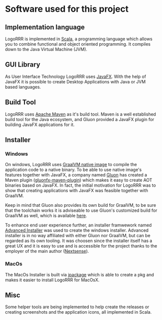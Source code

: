 # Software used for this project

## Implementation language

LogoRRR is implemented in [Scala](https://www.scala-lang.org), a programming language which allows you to combine functional and object oriented programming. It compiles down to the Java Virtual Machine (JVM).

## GUI Library

As User Interface Technology LogoRRR uses [JavaFX](https://openjfx.io). With the help of JavaFX it is possible to create Desktop Applications with Java or JVM based languages.

## Build Tool

LogoRRR uses [Apache Maven](https://maven.apache.org) as it's build tool. Maven is a well established build tool for the Java ecosystem, and Gluon provided a JavaFX plugin for building JavaFX applications for it.

## Installer

### Windows

On windows, LogoRRR uses [GraalVM native image](https://www.graalvm.org/reference-manual/native-image/) to compile the application code to a native binary. To be able to use native image's features together with JavaFX, a company named [Gluon](https://gluonhq.com) has created a Maven plugin ([gluonfx-maven-plugin](https://github.com/gluonhq/gluonfx-maven-plugin)) which makes it easy to create AOT binaries based on JavaFX. In fact, the initial motivation for LogoRRR was to show that creating applications with JavaFX was feasible together with GraalVM. 

Keep in mind that Gluon also provides its own build for GraalVM, to be sure that the toolchain works it is adviseable to use Gluon's customized build for GraalVM as well, which is available [here](https://github.com/gluonhq/graal/releases).

To enhance end user experience further, an installer framwework named [Advanced Installer](https://www.advancedinstaller.com) was used to create the windows installer. Advanced installer is in no way affiliated with either Gluon nor GraalVM, but can be regarded as its own tooling. It was choosen since the installer itself has a great UX and it is easy to use and is accessible for the project thanks to the employer of the main author ([Nextsense](https://www.nextsense-worldwide.com/en/)). 


### MacOs

The MacOs Installer is built via [jpackage](https://docs.oracle.com/en/java/javase/17/docs/specs/man/jpackage.html) which is able to create a pkg and makes it easier to install LogoRRR for MacOsX.

## Misc

Some helper tools are being implemented to help create the releases or creating screenshots and the application icons, all implemented in Scala.
